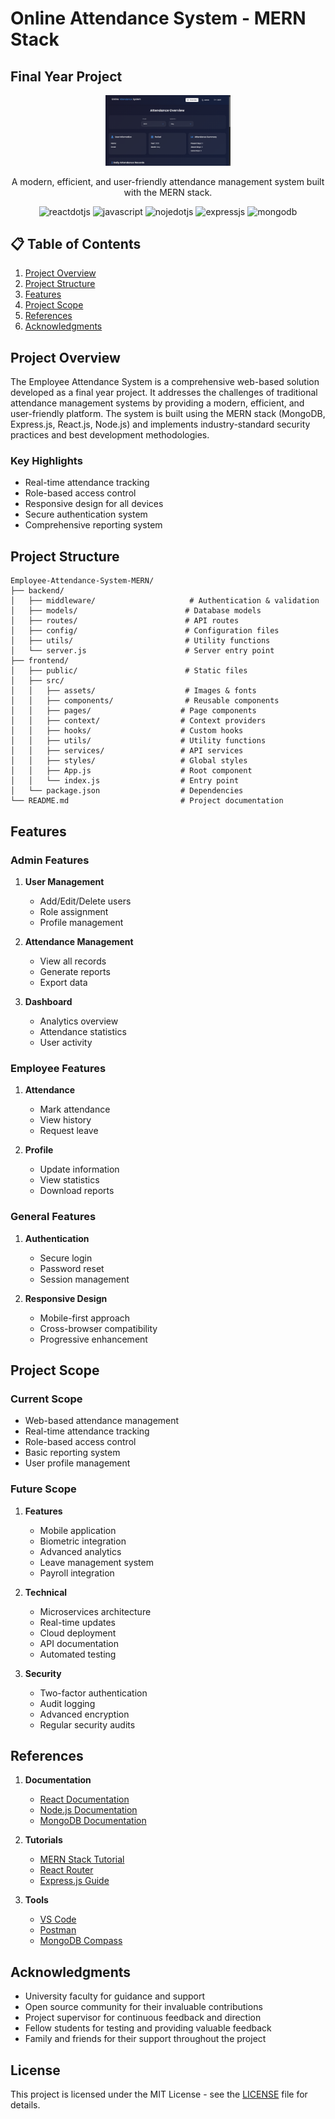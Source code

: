 # Online Attendance System - MERN Stack

## Final Year Project

<div align="center">
  <img src="nonRelatedAssets/preview.png" alt="Project Logo" width="200"/>
  
  <p>A modern, efficient, and user-friendly attendance management system built with the MERN stack.</p>

  <div>
    <img src="https://img.shields.io/badge/React%20JS-61DAFB.svg?style=for-the-badge&logo=React&logoColor=black" alt="reactdotjs" />
    <img src="https://img.shields.io/badge/JavaScript-F7DF1E.svg?style=for-the-badge&logo=JavaScript&logoColor=black" alt="javascript" />
    <img src="https://img.shields.io/badge/node.js-6DA55F?style=for-the-badge&logo=node.js&logoColor=white" alt="nojedotjs" />
    <img src="https://img.shields.io/badge/express.js-%23404d59.svg?style=for-the-badge&logo=express&logoColor=%2361DAFB" alt="expressjs" />
    <img src="https://img.shields.io/badge/MongoDB-%234ea94b.svg?style=for-the-badge&logo=mongodb&logoColor=white" alt="mongodb" />
  </div>
</div>

## 📋 Table of Contents

1. [Project Overview](#project-overview)
2. [Project Structure](#project-structure)
3. [Features](#features)
4. [Project Scope](#project-scope)
5. [References](#references)
6. [Acknowledgments](#acknowledgments)

## Project Overview

The Employee Attendance System is a comprehensive web-based solution developed as a final year project. It addresses the challenges of traditional attendance management systems by providing a modern, efficient, and user-friendly platform. The system is built using the MERN stack (MongoDB, Express.js, React.js, Node.js) and implements industry-standard security practices and best development methodologies.

### Key Highlights

- Real-time attendance tracking
- Role-based access control
- Responsive design for all devices
- Secure authentication system
- Comprehensive reporting system

## Project Structure

```
Employee-Attendance-System-MERN/
├── backend/
│   ├── middleware/                     # Authentication & validation
│   ├── models/                        # Database models
│   ├── routes/                        # API routes
│   ├── config/                        # Configuration files
│   ├── utils/                         # Utility functions
│   └── server.js                      # Server entry point
├── frontend/
│   ├── public/                        # Static files
│   ├── src/
│   │   ├── assets/                    # Images & fonts
│   │   ├── components/                # Reusable components
│   │   ├── pages/                    # Page components
│   │   ├── context/                  # Context providers
│   │   ├── hooks/                    # Custom hooks
│   │   ├── utils/                    # Utility functions
│   │   ├── services/                 # API services
│   │   ├── styles/                   # Global styles
│   │   ├── App.js                    # Root component
│   │   └── index.js                  # Entry point
│   └── package.json                  # Dependencies
└── README.md                         # Project documentation
```

## Features

### Admin Features

1. **User Management**

   - Add/Edit/Delete users
   - Role assignment
   - Profile management

2. **Attendance Management**

   - View all records
   - Generate reports
   - Export data

3. **Dashboard**
   - Analytics overview
   - Attendance statistics
   - User activity

### Employee Features

1. **Attendance**

   - Mark attendance
   - View history
   - Request leave

2. **Profile**
   - Update information
   - View statistics
   - Download reports

### General Features

1. **Authentication**

   - Secure login
   - Password reset
   - Session management

2. **Responsive Design**
   - Mobile-first approach
   - Cross-browser compatibility
   - Progressive enhancement

## Project Scope

### Current Scope

- Web-based attendance management
- Real-time attendance tracking
- Role-based access control
- Basic reporting system
- User profile management

### Future Scope

1. **Features**

   - Mobile application
   - Biometric integration
   - Advanced analytics
   - Leave management system
   - Payroll integration

2. **Technical**

   - Microservices architecture
   - Real-time updates
   - Cloud deployment
   - API documentation
   - Automated testing

3. **Security**
   - Two-factor authentication
   - Audit logging
   - Advanced encryption
   - Regular security audits

## References

1. **Documentation**

   - [React Documentation](https://reactjs.org/docs)
   - [Node.js Documentation](https://nodejs.org/docs)
   - [MongoDB Documentation](https://docs.mongodb.com)

2. **Tutorials**

   - [MERN Stack Tutorial](https://www.mongodb.com/mern-stack)
   - [React Router](https://reactrouter.com/docs)
   - [Express.js Guide](https://expressjs.com/guide)

3. **Tools**
   - [VS Code](https://code.visualstudio.com)
   - [Postman](https://www.postman.com)
   - [MongoDB Compass](https://www.mongodb.com/products/compass)

## Acknowledgments

- University faculty for guidance and support
- Open source community for their invaluable contributions
- Project supervisor for continuous feedback and direction
- Fellow students for testing and providing valuable feedback
- Family and friends for their support throughout the project

## License

This project is licensed under the MIT License - see the [LICENSE](LICENSE) file for details.
